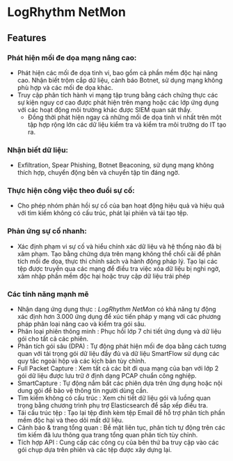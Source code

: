 # LogRhythm NetMon

## Features

### Phát hiện mối đe dọa mạng nâng cao:    

- Phát hiện các mối đe dọa tinh vi, bao gồm cả phần mềm độc hại nâng cao. Nhận biết trộm cắp dữ liệu, cảnh báo Botnet, sử dụng mạng không phù hợp và các mối đe dọa khác.  
- Truy cập phân tích hành vi mạng tập trung bằng cách chứng thực các sự kiện nguy cơ cao được phát hiện trên mạng hoặc các lớp ứng dụng với các hoạt động môi trường khác được SIEM quan sát thấy.  
  - Đồng thời phát hiện ngay cả những mối đe dọa tinh vi nhất trên một tập hợp rộng lớn các dữ liệu kiểm tra và kiểm tra môi trường do IT tạo ra.  
  
### Nhận biết dữ liệu:  

- Exfiltration, Spear Phishing, Botnet Beaconing, sử dụng mạng không thích hợp, chuyển động bên và chuyển tập tin đáng ngờ.  
  
### Thực hiện công việc theo đuổi sự cố:  
  
- Cho phép nhóm phản hồi sự cố của bạn hoạt động hiệu quả và hiệu quả với tìm kiếm không có cấu trúc, phát lại phiên và tái tạo tệp.  
  
### Phản ứng sự cố nhanh:  
  
- Xác định phạm vi sự cố và hiểu chính xác dữ liệu và hệ thống nào đã bị xâm phạm. Tạo bằng chứng dựa trên mạng không thể chối cãi để phân tích mối đe dọa, thực thi chính sách và hành động pháp lý. Tạo lại các tệp được truyền qua các mạng để điều tra việc xóa dữ liệu bị nghi ngờ, xâm nhập phần mềm độc hại hoặc truy cập dữ liệu trái phép

### Các tính năng mạnh mẽ

-   Nhận dạng ứng dụng thực :  _LogRhythm NetMon_ có khả năng tự động xác định hơn 3.000 ứng dụng để xúc tiến pháp y mạng với các phương pháp phân loại nâng cao và kiểm tra gói sâu.
-   Phân loại phiên thông minh : Phục hồi lớp 7 chi tiết ứng dụng và dữ liệu gói cho tất cả các phiên.
-   Phân tích gói sâu (DPA) : Tự động phát hiện mối đe dọa bằng cách tương quan với tải trọng gói dữ liệu đầy đủ và dữ liệu SmartFlow sử dụng các quy tắc ngoài hộp và các kịch bản tùy chỉnh.
-   Full Packet Capture : Xem tất cả các bit đi qua mạng của bạn với lớp 2 gói dữ liệu được lưu trữ ở định dạng PCAP chuẩn công nghiệp.
-   SmartCapture : Tự động nắm bắt các phiên dựa trên ứng dụng hoặc nội dung gói để bảo vệ thông tin người dùng cần.
-   Tìm kiếm không có cấu trúc : Xem chi tiết dữ liệu gói và luồng quan trọng bằng chương trình phụ trợ Elasticsearch để sắp xếp điều tra.
-   Tái cấu trúc tệp : Tạo lại tệp đính kèm tệp Email để hỗ trợ phân tích phần mềm độc hại và theo dõi mất dữ liệu.
-   Cảnh báo & trang tổng quan : Bề mặt liên tục, phân tích tự động trên các tìm kiếm đã lưu thông qua trang tổng quan phân tích tùy chỉnh.
-   Tích hợp API : Cung cấp các công cụ của bên thứ ba truy cập vào các gói chụp dựa trên phiên và các tệp được xây dựng lại.
